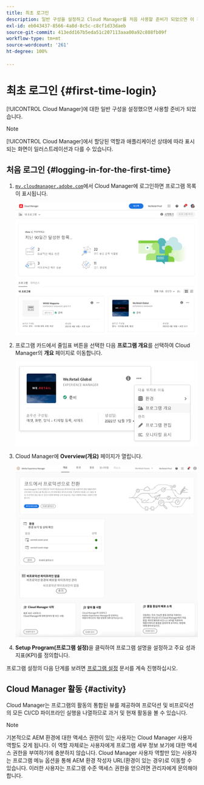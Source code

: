 ```yaml
---
title: 최초 로그인
description: 일반 구성을 설정하고 Cloud Manager를 처음 사용할 준비가 되었으면 이 페이지를 따르십시오.
exl-id: eb043437-8566-4a8d-8c5c-c8cf1d33daeb
source-git-commit: 413edd167b5eda51c207113aaa00a92c808fb09f
workflow-type: tm+mt
source-wordcount: '261'
ht-degree: 100%

---
```



# 최초 로그인 {#first-time-login}

[!UICONTROL Cloud Manager]에 대한 일반 구성을 설정했으면 사용할 준비가 되었습니다.

>[!NOTE]
>
>[!UICONTROL Cloud Manager]에서 할당된 역할과 애플리케이션 상태에 따라 표시되는 화면이 일러스트레이션과 다를 수 있습니다.

## 처음 로그인 {#logging-in-for-the-first-time}

1. [`my.cloudmanager.adobe.com`](https://my.cloudmanager.adobe.com/)에서 Cloud Manager에 로그인하면 프로그램 목록이 표시됩니다.

   ![Cloud Manager 콘솔](/help/assets/cloud-manager-console.png)

1. 프로그램 카드에서 줄임표 버튼을 선택한 다음 **프로그램 개요**&#x200B;를 선택하여 Cloud Manager의 **개요** 페이지로 이동합니다.

   ![Cloud Manager 옵션](/help/assets/program-overview-option.png)

1. Cloud Manager에 **Overview(개요)** 페이지가 열립니다.

   ![Cloud Manager 개요 페이지](/help/assets/FirstLogin1.png)

1. **Setup Program(프로그램 설정)**&#x200B;을 클릭하여 프로그램 설명을 설정하고 주요 성과 지표(KPI)를 정의합니다.

프로그램 설정의 다음 단계를 보려면 [프로그램 설정](/help/getting-started/program-setup.md) 문서를 계속 진행하십시오.

## Cloud Manager 활동 {#activity}

Cloud Manager는 프로그램의 활동의 통합된 뷰를 제공하여 프로덕션 및 비프로덕션의 모든 CI/CD 파이프라인 실행을 나열하므로 과거 및 현재 활동을 볼 수 있습니다.

>[!NOTE]
>
>기본적으로 AEM 환경에 대한 액세스 권한이 있는 사용자는 Cloud Manager 사용자 역할도 갖게 됩니다. 이 역할 자체로는 사용자에게 프로그램 세부 정보 보기에 대한 액세스 권한을 부여하기에 충분하지 않습니다. Cloud Manager 사용자 역할만 있는 사용자는 프로그램 메뉴 옵션을 통해 AEM 환경 작성자 URL(환경이 있는 경우)로 이동할 수 있습니다. 이러한 사용자는 프로그램 수준 액세스 권한을 얻으려면 관리자에게 문의해야 합니다.
